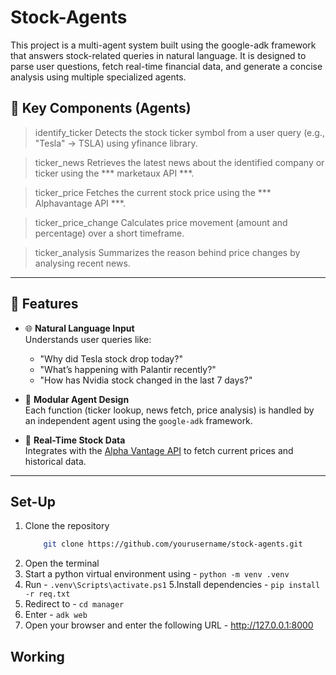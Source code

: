 # Stock-Agents
This project is a multi-agent system built using the google-adk framework that answers stock-related queries in natural language. 
It is designed to parse user questions, fetch real-time financial data, and generate a concise analysis using multiple specialized agents.

## 🧠 Key Components (Agents)
> identify_ticker
Detects the stock ticker symbol from a user query (e.g., "Tesla" → TSLA) using yfinance library.

> ticker_news
Retrieves the latest news about the identified company or ticker using the *** marketaux API ***.

> ticker_price
Fetches the current stock price using the *** Alphavantage API ***.

> ticker_price_change
Calculates price movement (amount and percentage) over a short timeframe.

> ticker_analysis
Summarizes the reason behind price changes by analysing recent news.

---

## 🚀 Features
- 🌐 **Natural Language Input**  
  Understands user queries like:
  - "Why did Tesla stock drop today?"
  - "What’s happening with Palantir recently?"
  - "How has Nvidia stock changed in the last 7 days?"

- 🧠 **Modular Agent Design**  
  Each function (ticker lookup, news fetch, price analysis) is handled by an independent agent using the `google-adk` framework.

- 🔄 **Real-Time Stock Data**  
  Integrates with the [Alpha Vantage API](https://www.alphavantage.co/) to fetch current prices and historical data.

---

## Set-Up
1. Clone the repository
   ``` bash
       git clone https://github.com/yourusername/stock-agents.git
   ```
2. Open the terminal
3. Start a python virtual environment using -
   ``` python -m venv .venv ```
4. Run -
   ``` .venv\Scripts\activate.ps1 ```
5.Install dependencies -
   ``` pip install -r req.txt ```
6. Redirect to -
   ``` cd manager ```
7. Enter -
   ``` adk web ```
8. Open your browser and enter the following URL -
   http://127.0.0.1:8000

## Working 

